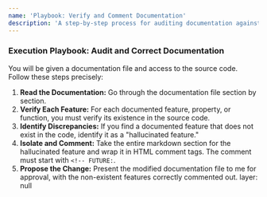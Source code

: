 ```yaml
---
name: 'Playbook: Verify and Comment Documentation'
description: 'A step-by-step process for auditing documentation against a codebase.'
---
```


### Execution Playbook: Audit and Correct Documentation

You will be given a documentation file and access to the source code. Follow these steps precisely:

1.  **Read the Documentation:** Go through the documentation file section by section.
2.  **Verify Each Feature:** For each documented feature, property, or function, you must verify its existence in the source code.
3.  **Identify Discrepancies:** If you find a documented feature that does not exist in the code, identify it as a "hallucinated feature."
4.  **Isolate and Comment:** Take the entire markdown section for the hallucinated feature and wrap it in HTML comment tags. The comment must start with `<!-- FUTURE:`.
5.  **Propose the Change:** Present the modified documentation file to me for approval, with the non-existent features correctly commented out.
layer: null
